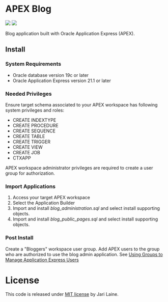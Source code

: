 # APEX Blog
![](https://img.shields.io/badge/Oracle_Database-19c-blue.svg)
![](https://img.shields.io/badge/APEX-21.1-success.svg)


Blog application built with Oracle Application Express (APEX).

## Install

### System Requirements
* Oracle database version 19c or later
* Oracle Application Express version 21.1 or later

### Needed Privileges
Ensure target schema associated to your APEX workspace has following system privileges and roles:
* CREATE INDEXTYPE
* CREATE PROCEDURE
* CREATE SEQUENCE
* CREATE TABLE
* CREATE TRIGGER
* CREATE VIEW
* CREATE JOB
* CTXAPP

APEX workspace administrator privileges are required to create a user group for authorization.

### Import Applications
1. Access your target APEX workspace
2. Select the Application Builder
3. Import and install *blog_administration.sql* and select install supporting objects.
4. Import and install *blog_public_pages.sql* and select install supporting objects.

### Post Install
Create a "Bloggers" workspace user group. Add APEX users to the group who are authorized to use the blog admin application. See [Using Groups to Manage Application Express Users](https://docs.oracle.com/en/database/oracle/application-express/21.1/aeadm/managing-users-in-a-workspace.html#GUID-0FD7B406-8A83-40C0-A3E7-EF19BBDEA5A4)

# License

This code is released under [MIT license](https://github.com/jariolaine/apex-blog/blob/master/LICENSE) by Jari Laine.
